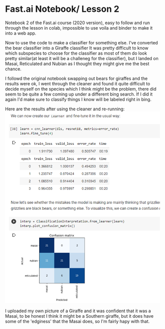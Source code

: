 # Fast.ai Notebook/ Lesson 2

Notebook 2 of the Fast.ai course (2020 version), easy to follow and run through the lesson in colab, impossible to use voila and binder to make it into a web app.

Now to use the code to make a classifier for something else.
I've converted the bear classifier into a Giraffe classifier
It was pretty difficult to know which subspecies to choose for the classifier as most of them do look pretty similar(at least it will be a challeneg for the classifier), but I landed on Masai, Reticulated and Nubian as I thought they might give me the best chance. 

I followd the original notebook swapping out bears for giraffes and the results were ok, I went through the cleaner and found it quite difficult to decide myself on the species which I think might be the problem, there did seem to be quite a few coming up under a different bing search. 
If I did it again I'd make sure to classify things I know will be labeled right in bing.

Here are the results after using the cleaner and re-running:
![Giraffe classifier results](images/classifier_results.png)


I uploaded my own picture of a Giraffe and it was confident that it was a Masai, to be honest I think it might be a Southern giraffe, but it does have some of the 'edginess' that the Masai does, so I'm fairly hapy with that.  

